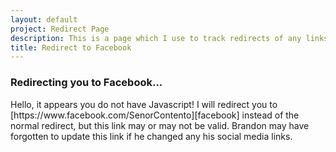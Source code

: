 ```yaml
---
layout: default
project: Redirect Page
description: This is a page which I use to track redirects of any links that I feel like tracking
title: Redirect to Facebook
---
```

<meta name="robots" content="noindex" />
<!--Notice there will be a flash when switching on the text Redirecting to... when switching between pages. That is as a result of the next page not instantly displaying the redirect message, but instead choosing the wait half a second to make sure of a valid redirect. I could change this behavior, but I don't know if I want to yet-->

<link rel="shortcut icon" type="image/x-icon" href="https://www.facebook.com/favicon.ico" />

### Redirecting you to Facebook...

<script>
window.setTimeout(function(){
    window.location = "/to.html?name=Facebook";
}, 500);
</script>
<noscript markdown="1">
<meta http-equiv="refresh" content="5;URL='https://www.facebook.com/SenorContento'" />
<p>Hello, it appears you do not have Javascript! I will redirect you to [https://www.facebook.com/SenorContento][facebook] instead of the normal redirect, but this link may or may not be valid. Brandon may have forgotten to update this link if he changed any his social media links.</p>

[facebook]: https://www.facebook.com/SenorContento
</noscript>
